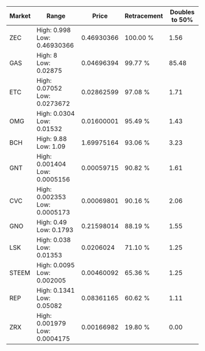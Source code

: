 | Market | Range | Price| Retracement | Doubles to 50% |
| --- | --- | --- | --- | --- |
| ZEC | High: 0.998<br />Low: 0.46930366 | 0.46930366 | 100.00 % | 1.56 |
| GAS | High: 8<br />Low: 0.02875 | 0.04696394 | 99.77 % | 85.48 |
| ETC | High: 0.07052<br />Low: 0.0273672 | 0.02862599 | 97.08 % | 1.71 |
| OMG | High: 0.0304<br />Low: 0.01532 | 0.01600001 | 95.49 % | 1.43 |
| BCH | High: 9.88<br />Low: 1.09 | 1.69975164 | 93.06 % | 3.23 |
| GNT | High: 0.001404<br />Low: 0.0005156 | 0.00059715 | 90.82 % | 1.61 |
| CVC | High: 0.002353<br />Low: 0.0005173 | 0.00069801 | 90.16 % | 2.06 |
| GNO | High: 0.49<br />Low: 0.1793 | 0.21598014 | 88.19 % | 1.55 |
| LSK | High: 0.038<br />Low: 0.01353 | 0.0206024 | 71.10 % | 1.25 |
| STEEM | High: 0.0095<br />Low: 0.002005 | 0.00460092 | 65.36 % | 1.25 |
| REP | High: 0.1341<br />Low: 0.05082 | 0.08361165 | 60.62 % | 1.11 |
| ZRX | High: 0.001979<br />Low: 0.0004175 | 0.00166982 | 19.80 % | 0.00 |
